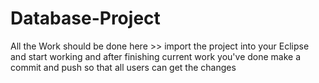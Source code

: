 # Database-Project
All the Work should be done here >> import the project into your Eclipse and start working and after finishing current work
you've done make a commit and push  so that all users can get the changes
